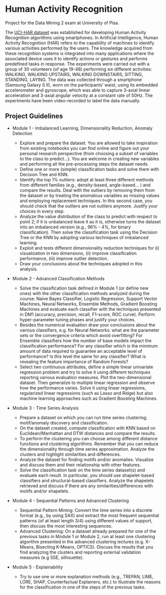 # Human Activity Recognition
Project for the Data Mining 2 exam at University of Pisa.

The [UCI-HAR dataset](https://archive.ics.uci.edu/ml/datasets/human+activity+recognition+using+smartphones#) was established for developing Human Activity Recognition algorithms using smartphones.
In Artificial Intelligence, Human Activity Recognition (HAR) refers to the capability of machines to
identify various activities performed by the users. The knowledge acquired from these recognition systems
is integrated into many applications where the associated device uses it to identify actions or gestures and
performs predefined tasks in response.
The experiments were carried out with a group of 30 volunteers (of age 19-48) performing six different
activities: WALKING, WALKING UPSTAIRS, WALKING DOWNSTAIRS, SITTING, STANDING, LAYING.
The data was collected through a smartphone (Samsung Galaxy S II), worn on the participants’ waist,
using its embedded accelerometer and gyroscope, which was able to capture 3-axial linear acceleration and
3-axial angular velocity at a constant rate of 50Hz. The experiments have been video-recorded to label the
data manually.

## Project Guidelines
* Module 1 - Imbalanced Learning, Dimensionality Reduction, Anomaly Detection
    * Explore and prepare the dataset. You are allowed to take inspiration from existing notebooks you can find online and figure out your personal research perspective (from choosing a subset of variables to the class to predict…). You are welcome in creating new variables and performing all the pre-processing steps the dataset needs.
    * Define one or more (simple) classification tasks and solve them with Decision Tree and KNN.
    * Identify the top 1% outliers: adopt at least three different methods from different families (e.g., density-based, angle-based… ) and compare the results. Deal with the outliers by removing them from the dataset or by treating the anomalous variables as missing values and employing replacement techniques. In this second case, you should check that the outliers are not outliers anymore. Justify your choices in every step.
    * Analyze the value distribution of the class to predict with respect to point 2; if it is unbalanced leave it as it is, otherwise turns the dataset into an imbalanced version (e.g., 96% - 4%, for binary classification). Then solve the classification task using the Decision Tree or the KNN by adopting various techniques of imbalanced learning.
    * Exploit and tests different dimensionality reduction techniques for (i) visualization in two dimensions, (ii) improve classification performance, (iii) improve outlier detection.
    * Draw your conclusions about the techniques adopted in this analysis.
    
* Module 2 - Advanced Classification Methods
    * Solve the classification task defined in Module 1 (or define new ones) with the other classification methods analyzed during the course: Naive Bayes Classifier, Logistic Regression, Support Vector Machines, Neural Networks, Ensemble Methods, Gradient Boosting Machines and evaluate each classifier with the techniques presented in DM1 (accuracy, precision, recall, F1-score, ROC curve). Perform hyper-parameter tuning phases and justify your choices.
    * Besides the numerical evaluation draw your conclusions about the various classifiers, e.g. for Neural Networks: what are the parameter sets or the convergence criteria which avoid overfitting? For Ensemble classifiers how the number of base models impact the classification performance? For any classifier which is the minimum amount of data required to guarantee an acceptable level of performance? Is this level the same for any classifier? What is revealing the feature importance of Random Forests?
    * Select two continuous attributes, define a simple linear univariate regression problem and try to solve it using different techniques reporting various evaluation measures. Plot the two-dimensional dataset. Then generalize to multiple linear regression and observe how the performance varies. Solve it using linear regressions, regularized linear regressions (such as Lasso and Ridge) but also machine learning approaches such as Gradient Boosting Machines.
    
* Module 3 - Time Series Analysis
    * Prepare a dataset on which you can run time series clustering; motif/anomaly discovery and classification.
    * On the dataset created, compute classification with KNN based on Euclidean/Manhattan and DTW distances and compare the results.
    * To perform the clustering you can choose among different distance functions and clustering algorithms. Remember that you can reduce the dimensionality through time series approximation. Analyze the clusters and highlight similarities and differences.
    * Analyze the dataset for finding motifs and/or anomalies. Visualize and discuss them and their relationship with other features.
    * Solve the classification task on the time series dataset(s) and evaluate each result. In particular, you should use shapelet-based classifiers and structural-based classifiers. Analyze the shapelets retrieved and discuss if there are any similarities/differences with motifs and/or shapelets.
    
* Module 4 - Sequential Patterns and Advanced Clustering
    * Sequential Pattern Mining: Convert the time series into a discrete format (e.g., by using SAX) and extract the most frequent sequential patterns (of at least length 3/4) using different values of support, then discuss the most interesting sequences.
    * Advanced Clustering: On a dataset already prepared for one of the previous tasks in Module 1 or Module 2, run at least one clustering algorithm presented in the advanced clustering lectures (e.g. X-Means, Bisecting K-Means, OPTICS). Discuss the results that you find analyzing the clusters and reporting external validation measures (e.g SSE, silhouette).
    
* Module 5 - Explainability
    * Try to use one or more explanation methods (e.g., TREPAN, LIME, LORE, SHAP, Counterfactual Explainers, etc.) to illustrate the reasons for the classification in one of the steps of the previous tasks.
